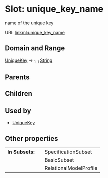 
# Slot: unique_key_name


name of the unique key

URI: [linkml:unique_key_name](https://w3id.org/linkml/unique_key_name)


## Domain and Range

[UniqueKey](UniqueKey.md) &#8594;  <sub>1..1</sub> [String](String.md)

## Parents


## Children


## Used by

 * [UniqueKey](UniqueKey.md)

## Other properties

|  |  |  |
| --- | --- | --- |
| **In Subsets:** | | SpecificationSubset |
|  | | BasicSubset |
|  | | RelationalModelProfile |

